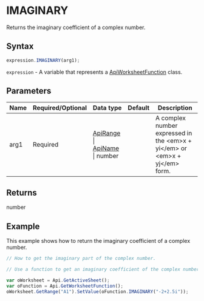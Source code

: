 # IMAGINARY

Returns the imaginary coefficient of a complex number.

## Syntax

```javascript
expression.IMAGINARY(arg1);
```

`expression` - A variable that represents a [ApiWorksheetFunction](../ApiWorksheetFunction.md) class.

## Parameters

| **Name** | **Required/Optional** | **Data type** | **Default** | **Description** |
| ------------- | ------------- | ------------- | ------------- | ------------- |
| arg1 | Required | [ApiRange](../../ApiRange/ApiRange.md) \| [ApiName](../../ApiName/ApiName.md) \| number |  | A complex number expressed in the &lt;em&gt;x + yi&lt;/em&gt; or &lt;em&gt;x + yj&lt;/em&gt; form. |

## Returns

number

## Example

This example shows how to return the imaginary coefficient of a complex number.

```javascript editor-xlsx
// How to get the imaginary part of the complex number.

// Use a function to get an imaginary coefficient of the complex number. 

var oWorksheet = Api.GetActiveSheet();
var oFunction = Api.GetWorksheetFunction();
oWorksheet.GetRange("A1").SetValue(oFunction.IMAGINARY("-2+2.5i"));
```
